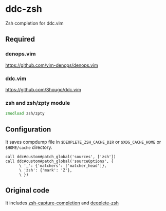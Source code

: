 # ddc-zsh

Zsh completion for ddc.vim


## Required

### denops.vim
https://github.com/vim-denops/denops.vim

### ddc.vim
https://github.com/Shougo/ddc.vim


### zsh and zsh/zpty module

```zsh
zmodload zsh/zpty
```


## Configuration

It saves compdump file in `$DEOPLETE_ZSH_CACHE_DIR` or `$XDG_CACHE_HOME` or
`$HOME/cache` directory.

```vim
call ddc#custom#patch_global('sources', ['zsh'])
call ddc#custom#patch_global('sourceOptions', {
      \ '_': {'matchers': ['matcher_head']},
      \ 'zsh': {'mark': 'Z'},
      \ })
```


## Original code

It includes
[zsh-capture-completion](https://github.com/Valodim/zsh-capture-completion) and
[deoplete-zsh](https://github.com/deoplete-plugins/deoplete-zsh)
